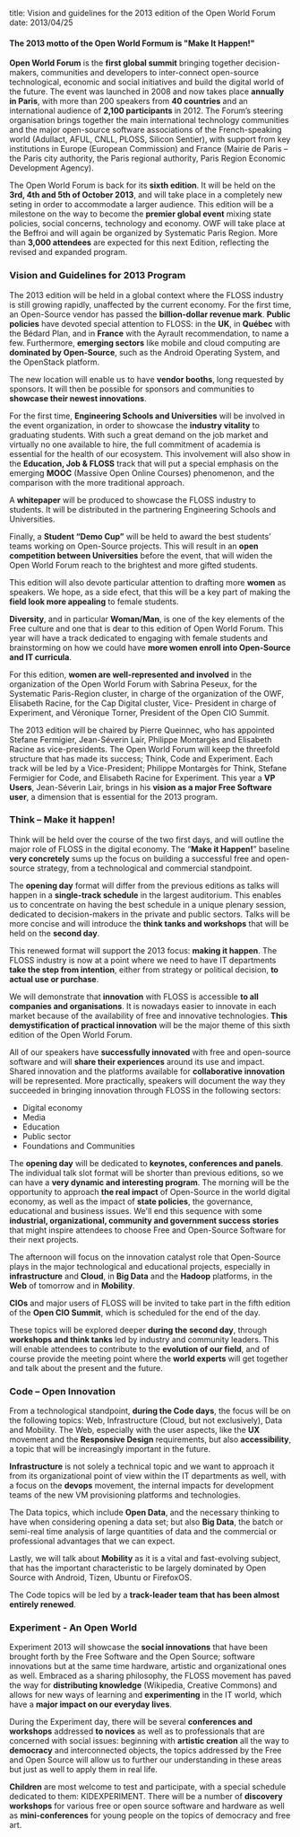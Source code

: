 title: Vision and guidelines for the 2013 edition of the Open World Forum
date: 2013/04/25

#### The 2013 motto of the Open World Formum is "<b>Make It Happen!</b>"

**Open World Forum** is the **first global summit** bringing together
decision-makers, communities and developers to inter-connect open-source
technological, economic and social initiatives and build the digital world of
the future. The event was launched in 2008 and now takes place **annually in
Paris**, with more than 200 speakers from **40 countries** and an international
audience of **2,100 participants** in 2012. The Forum’s steering organisation
brings together the main international technology communities and the major
open-source software associations of the French-speaking world (Adullact, AFUL,
CNLL, PLOSS, Silicon Sentier), with support from key institutions in Europe
(European Commission) and France (Mairie de Paris – the Paris city authority,
the Paris regional authority, Paris Region Economic Development Agency).


The Open World Forum is back for its **sixth edition**. It will be held on the
**3rd, 4th and 5th of October 2013**, and will take place in a completely new
seting in order to accommodate a larger audience. This edition will be a
milestone on the way to become the **premier global event** mixing state
policies, social concerns, technology and economy. OWF will take place at the
Beffroi and will again be organized by Systematic Paris Region. More than
**3,000 attendees** are expected for this next Edition, reflecting the revised
and expanded program.

### Vision and Guidelines for 2013 Program

The 2013 edition will be held in a global context where the FLOSS industry is
still growing rapidly, unaffected by the current economy. For the first time,
an Open-Source vendor has passed the **billion-dollar revenue mark**. **Public
policies** have devoted special attention to FLOSS: in the **UK**, in
**Québec** with the Bédard Plan, and in **France** with the Ayrault
recommendation, to name a few. Furthermore, **emerging sectors** like mobile
and cloud computing are **dominated by Open-Source**, such as the Android
Operating System, and the OpenStack platform.

The new location will enable us to have **vendor booths**, long requested by
sponsors. It will then be possible for sponsors and communities to **showcase
their newest innovations**.

For the first time, **Engineering Schools and Universities** will be involved
in the event organization, in order to showcase the **industry vitality** to
graduating students. With such a great demand on the job market and virtually
no one available to hire, the full commitment of academia is essential for the
health of our ecosystem. This involvement will also show in the **Education,
Job & FLOSS** track that will put a special emphasis on the emerging **MOOC**
(Massive Open Online Courses) phenomenon, and the comparison with the more
traditional approach.

A **whitepaper** will be produced to showcase the FLOSS industry to students.
It will be distributed in the partnering Engineering Schools and Universities.

Finally, a **Student “Demo Cup”** will be held to award the best students'
teams working on Open-Source projects. This will result in an **open
competition between Universities** before the event, that will widen the Open
World Forum reach to the brightest and more gifted students.

This edition will also devote particular attention to drafting more **women**
as speakers.  We hope, as a side efect, that this will be a key part of making
the **field look more appealing** to female students.

**Diversity**, and in particular **Woman/Man**, is one of the key elements of
the Free culture and one that is dear to this edition of Open World Forum. This
year will have a track dedicated to engaging with female students and
brainstorming on how we could have **more women enroll into Open-Source and IT
curricula**.

For this edition, **women are well-represented and involved** in the
organization of the Open World Forum  with Sabrina Peseux, for the Systematic
Paris-Region cluster, in charge of the organization of the OWF, Elisabeth
Racine, for the Cap Digital cluster, Vice- President in charge of Experiment,
and Véronique Torner, President of the Open CIO Summit.

The 2013 edition will be chaired by Pierre Queinnec, who has appointed Stefane
Fermigier, Jean-Séverin Lair, Philippe Montargès and Elisabeth Racine as
vice-presidents. The Open World Forum will keep the threefold structure that
has made its success; Think, Code and Experiment. Each track will be led by a
Vice-President; Philippe Montargès for Think, Stefane Fermigier for Code, and
Elisabeth Racine for Experiment. This year a **VP Users**, Jean-Séverin Lair,
brings in his **vision as a major Free Software user**, a dimension that is
essential for the 2013 program.

### Think – Make it happen!

Think will be held over the course of the two first days, and will outline the major role of FLOSS in the digital economy. The “<b>Make it Happen!</b>” baseline **very concretely** sums up the focus on building a successful free and open-source strategy, from a technological and commercial standpoint. 

The **opening day** format will differ from the previous editions as talks will happen in a **single-track schedule** in the largest auditorium. This enables us to concentrate on having the best schedule in a unique plenary session, dedicated to decision-makers in the private and public sectors. Talks will be more concise and will introduce the **think tanks and workshops** that will be held on the **second day**.

This renewed format will support the 2013 focus: **making it happen**. The FLOSS industry is now at a point where we need to have IT departments **take the step from intention**, either from strategy or political decision, **to actual use or purchase**.

We will demonstrate that **innovation** with FLOSS is accessible **to all companies and organisations**. It is nowadays easier to innovate in each market because of the availability of free and innovative technologies. **This demystification of practical innovation** will be the major theme of this sixth edition of the Open World Forum.

All of our speakers have **successfully innovated** with free and open-source software and will **share their experiences** around its use and impact. Shared innovation and the platforms available for **collaborative innovation** will be represented. More practically, speakers will document the way they succeeded in bringing innovation through FLOSS in the following sectors:
 
* Digital economy
* Media
* Education
* Public sector
* Foundations and Communities
 

The **opening day** will be dedicated to **keynotes, conferences and panels**. The individual talk slot format will be shorter than previous editions, so we can have a **very dynamic and interesting program**. The morning will be the opportunity to approach **the real impact** of Open-Source in the world digital economy, as well as the impact of **state policies**, the governance, educational and business issues. We'll end this sequence with some **industrial, organizational, community and government success stories** that might inspire attendees to choose Free and Open-Source Software for their next projects.

The afternoon will focus on the innovation catalyst role that Open-Source plays in the major technological and educational projects, especially in **infrastructure** and **Cloud**, in **Big Data** and the **Hadoop** platforms, in the **Web** of tomorrow and in **Mobility**.

**CIOs** and major users of FLOSS will be invited to take part in the fifth edition of the **Open CIO Summit**, which is scheduled for the end of the day.

These topics will be explored deeper **during the second day**, through **workshops and think tanks** led by industry and community leaders. This will enable attendees to contribute to the **evolution of our field**, and of course provide the meeting point where the **world experts** will get together and talk about the present and the future.

### Code – Open Innovation

From a technological standpoint, **during the Code days**, the focus will be on the following topics: Web, Infrastructure (Cloud, but not exclusively), Data and Mobility. The Web, especially with the user aspects, like the **UX** movement and the **Responsive Design** requirements, but also **accessibility**, a topic that will be increasingly important in the future.

**Infrastructure** is not solely a technical topic and we want to approach it from its organizational point of view within the IT departments as well, with a focus on the **devops** movement, the internal impacts for development teams of the new VM provisioning platforms and technologies.

The Data topics, which include **Open Data**, and the necessary thinking to have when considering opening a data set; but also **Big Data**, the batch or semi-real time analysis of large quantities of data and the commercial or professional advantages that we can expect.

Lastly, we will talk about **Mobility** as it is a vital and fast-evolving subject, that has the important characteristic to be largely dominated by Open Source with Android, Tizen, Ubuntu or FirefoxOS.

The Code topics will be led by a **track-leader team that has been almost entirely renewed**.

### Experiment - An Open World

Experiment 2013 will showcase the **social innovations** that have been brought forth by the Free Software and the Open Source; software innovations but at the same time hardware, artistic and organizational ones as well. Embraced as a sharing philosophy, the FLOSS movement has paved the way for **distributing knowledge** (Wikipedia, Creative Commons) and allows for new ways of learning and **experimenting** in the IT world, which have a **major impact on our everyday lives**.

During the Experiment day, there will be several **conferences and workshops** addressed **to novices** as well as to professionals that are concerned with social issues: beginning with **artistic creation** all the way to **democracy** and interconnected objects, the topics addressed by the Free and Open Source will allow us to further our understanding in these areas but just as well to apply them in real life.

**Children** are most welcome to test and participate, with a special schedule dedicated to them: KIDEXPERIMENT. There will be a number of **discovery workshops** for various free or open source software and hardware as well as **mini-conferences** for young people on the topics of democracy and free art.

